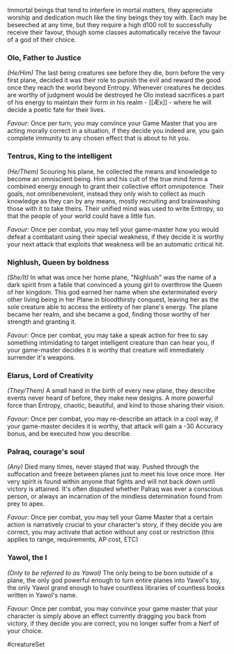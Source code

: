 Immortal beings that tend to interfere in mortal matters, they appreciate worship and dedication much like the tiny beings they toy with. Each may be beseeched at any time, but they require a high d100 roll to successfully receive their favour, though some classes automatically receive the favour of a god of their choice.

### Olo, Father to Justice
*(He/Him)*
The last being creatures see before they die, born before the very first plane, decided it was their role to punish the evil and reward the good once they reach the world beyond Entropy. Whenever creatures he decides are worthy of judgment would be destroyed he Olo instead sacrifices a part of his energy to maintain their form in his realm - [[Æx]] -  where he will decide a poetic fate for their lives.

*Favour:* Once per turn, you may convince your Game Master that you are acting morally correct in a situation, if they decide you indeed are, you gain complete immunity to any chosen effect that is about to hit you.

### Tentrus, King to the intelligent
*(He/Them)*
Scouring his plane, he collected the means and knowledge to become an omniscient being. Him and his cult of the true mind form a combined energy enough to grant their collective effort omnipotence. Their goals, not omnibenevolent, instead they only wish to collect as much knowledge as they can by any means, mostly recruiting and brainwashing those with it to take theirs. Their unified mind was used to write Entropy, so that the people of your world could have a little fun.

*Favour:* Once per combat, you may tell your game-master how you would defeat a combatant using their special weakness, if they decide it is worthy your next attack that exploits that weakness will be an automatic critical hit.

### Nighlush, Queen by boldness
*(She/It)*
In what was once her home plane, "Nighlush" was the name of a dark spirit from a fable that convinced a young girl to overthrow the Queen of her kingdom. This god earned her name when she exterminated every other living being in her Plane in bloodthirsty conquest, leaving her as the sole creature able to access the entirety of her plane's energy. The plane became her realm, and she became a god, finding those worthy of her strength and granting it.

*Favour:* Once per combat, you may take a speak action for free to say something intimidating to target intelligent creature than can hear you, if your game-master decides it is worthy that creature will immediately surrender it's weapons.

### Elarus, Lord of Creativity
*(They/Them)*
A small hand in the birth of every new plane, they describe events never heard of before, they make new designs. A more powerful force than Entropy, chaotic, beautiful, and kind to those sharing their vision.

*Favour:* Once per combat, you may re-describe an attack in a cool way, if your game-master decides it is worthy, that attack will gain a -30 Accuracy bonus, and be executed how you describe.

### Palraq, courage's soul
*(Any)*
Died many times, never stayed that way. Pushed through the suffocation and freeze between planes just to meet his love once more. Her very spirit is found within anyone that fights and will not back down until victory is attained. It's often disputed whether Palraq was ever a conscious person, or always an incarnation of the mindless determination found from prey to apex.

*Favour:* Once per combat, you may tell your Game Master that a certain action is narratively crucial to your character's story, if they decide you are correct, you may activate that action without any cost or restriction (this applies to range, requirements, AP cost, ETC)

### Yawol, the I
*(Only to be referred to as Yawol)*
The only being to be born outside of a plane, the only god powerful enough to turn entire planes into Yawol's toy, the only Yawol grand enough to have countless libraries of countless books written in Yawol's name.

*Favour:* Once per combat, you may convince your game master that your character is simply above an effect currently dragging you back from victory, if they decide you are correct, you no longer suffer from a Nerf of your choice.

#creatureSet 